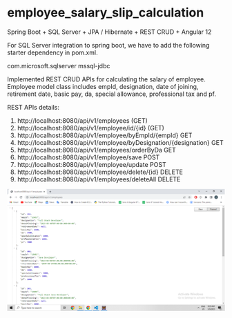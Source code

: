 # employee_salary_slip_calculation
Spring Boot + SQL Server + JPA / Hibernate + REST CRUD + Angular 12

For SQL Server integration to spring boot, we have to add the following starter dependency in pom.xml.

 <dependency>
      <groupId>com.microsoft.sqlserver</groupId>
      <artifactId>mssql-jdbc</artifactId> 
  </dependency>


Implemented REST CRUD APIs for calculating the salary of employee. Employee model class includes empId, designation, date of joining, retirement date, basic pay, da, special allowance, professional tax and pf.

REST APIs details:
1. http://localhost:8080/api/v1/employees (GET)
2. http://localhost:8080/api/v1/employee/id/{id} (GET)
3. http://localhost:8080/api/v1/employee/byEmpId/{empId} GET
4. http://localhost:8080/api/v1/employee/byDesignation/{designation} GET
5. http://localhost:8080/api/v1/employees/orderByDa GET
6. http://localhost:8080/api/v1/employee/save POST
7. http://localhost:8080/api/v1/employee/update POST
8. http://localhost:8080/api/v1/employee/delete/{id} DELETE
9. http://localhost:8080/api/v1/employees/deleteAll DELETE


<img src="/assets/getAllEmployees.png" alt="Employee data" title="Employee Data title">
